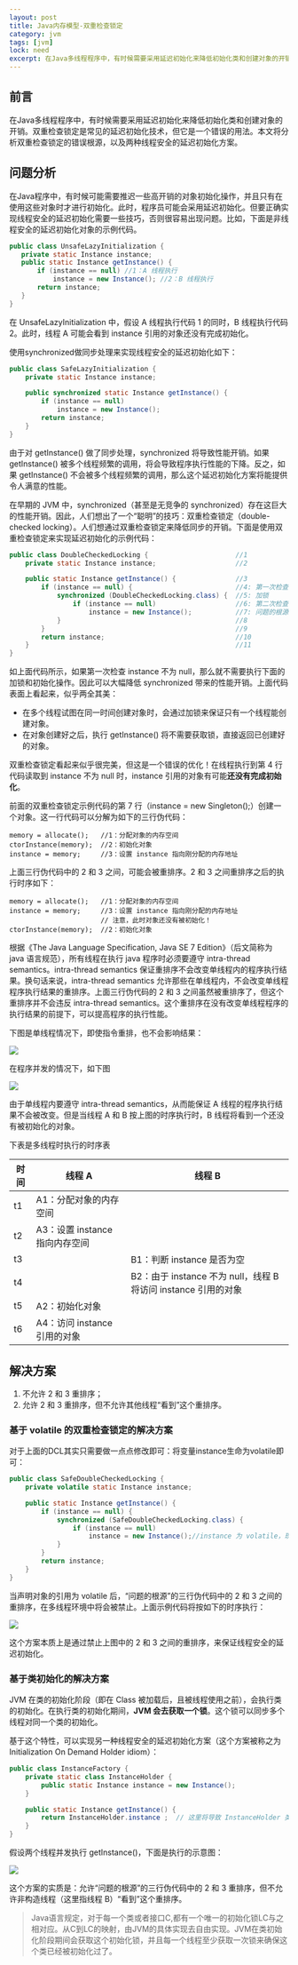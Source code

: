 ```yaml
---
layout: post
title: Java内存模型-双重检查锁定
category: jvm
tags: [jvm]
lock: need
excerpt: 在Java多线程程序中，有时候需要采用延迟初始化来降低初始化类和创建对象的开销。双重检查锁定是常见的延迟初始化技术，但它是一个错误的用法。本文将分析双重检查锁定的错误根源，以及两种线程安全的延迟初始化方案。
---
```


## 前言

在Java多线程程序中，有时候需要采用延迟初始化来降低初始化类和创建对象的开销。双重检查锁定是常见的延迟初始化技术，但它是一个错误的用法。本文将分析双重检查锁定的错误根源，以及两种线程安全的延迟初始化方案。

## 问题分析

在Java程序中，有时候可能需要推迟一些高开销的对象初始化操作，并且只有在使用这些对象时才进行初始化。此时，程序员可能会采用延迟初始化。但要正确实现线程安全的延迟初始化需要一些技巧，否则很容易出现问题。比如，下面是非线程安全的延迟初始化对象的示例代码。

``` java
public class UnsafeLazyInitialization {
   private static Instance instance;
   public static Instance getInstance() {
       if (instance == null) //1：A 线程执行 
           instance = new Instance(); //2：B 线程执行 
       return instance;
   }
}
```

在 UnsafeLazyInitialization 中，假设 A 线程执行代码 1 的同时，B 线程执行代码 2。此时，线程 A 可能会看到 instance 引用的对象还没有完成初始化。

使用synchronized做同步处理来实现线程安全的延迟初始化如下：

``` java
public class SafeLazyInitialization {
    private static Instance instance;

    public synchronized static Instance getInstance() {
        if (instance == null)
            instance = new Instance();
        return instance;
    }
}
```

由于对 getInstance() 做了同步处理，synchronized 将导致性能开销。如果 getInstance() 被多个线程频繁的调用，将会导致程序执行性能的下降。反之，如果 getInstance() 不会被多个线程频繁的调用，那么这个延迟初始化方案将能提供令人满意的性能。

在早期的 JVM 中，synchronized（甚至是无竞争的 synchronized）存在这巨大的性能开销。因此，人们想出了一个“聪明”的技巧：双重检查锁定（double-checked locking）。人们想通过双重检查锁定来降低同步的开销。下面是使用双重检查锁定来实现延迟初始化的示例代码：

``` java
public class DoubleCheckedLocking {                      //1
    private static Instance instance;                    //2

    public static Instance getInstance() {               //3
        if (instance == null) {                          //4: 第一次检查 
            synchronized (DoubleCheckedLocking.class) {  //5: 加锁 
                if (instance == null)                    //6: 第二次检查 
                    instance = new Instance();           //7: 问题的根源出在这里 
            }                                            //8
        }                                                //9
        return instance;                                 //10
    }                                                    //11
} 
```

如上面代码所示，如果第一次检查 instance 不为 null，那么就不需要执行下面的加锁和初始化操作。因此可以大幅降低 synchronized 带来的性能开销。上面代码表面上看起来，似乎两全其美：

- 在多个线程试图在同一时间创建对象时，会通过加锁来保证只有一个线程能创建对象。
- 在对象创建好之后，执行 getInstance() 将不需要获取锁，直接返回已创建好的对象。

双重检查锁定看起来似乎很完美，但这是一个错误的优化！在线程执行到第 4 行代码读取到 instance 不为 null 时，instance 引用的对象有可能**还没有完成初始化**。

前面的双重检查锁定示例代码的第 7 行（instance = new Singleton();）创建一个对象。这一行代码可以分解为如下的三行伪代码：

```
memory = allocate();   //1：分配对象的内存空间 
ctorInstance(memory);  //2：初始化对象 
instance = memory;     //3：设置 instance 指向刚分配的内存地址
```

上面三行伪代码中的 2 和 3 之间，可能会被重排序。2 和 3 之间重排序之后的执行时序如下：

```
memory = allocate();   //1：分配对象的内存空间 
instance = memory;     //3：设置 instance 指向刚分配的内存地址 
                       // 注意，此时对象还没有被初始化！
ctorInstance(memory);  //2：初始化对象
```

根据《The Java Language Specification, Java SE 7 Edition》（后文简称为 java 语言规范），所有线程在执行 java 程序时必须要遵守 intra-thread semantics。intra-thread semantics 保证重排序不会改变单线程内的程序执行结果。换句话来说，intra-thread semantics 允许那些在单线程内，不会改变单线程程序执行结果的重排序。上面三行伪代码的 2 和 3 之间虽然被重排序了，但这个重排序并不会违反 intra-thread semantics。这个重排序在没有改变单线程程序的执行结果的前提下，可以提高程序的执行性能。

下图是单线程情况下，即使指令重排，也不会影响结果：

![](https://raw.githubusercontent.com/xmzpc/PicBed/master/img/201910/20191023085612.Png)

在程序并发的情况下，如下图

![](https://raw.githubusercontent.com/xmzpc/PicBed/master/img/201910/20191023085743.Png)

由于单线程内要遵守 intra-thread semantics，从而能保证 A 线程的程序执行结果不会被改变。但是当线程 A 和 B 按上图的时序执行时，B 线程将看到一个还没有被初始化的对象。

下表是多线程时执行的时序表

| 时间 | 线程 A                         | 线程 B                                                       |
| ---- | ------------------------------ | ------------------------------------------------------------ |
| t1   | A1：分配对象的内存空间         |                                                              |
| t2   | A3：设置 instance 指向内存空间 |                                                              |
| t3   |                                | B1：判断 instance 是否为空                                   |
| t4   |                                | B2：由于 instance 不为 null，线程 B 将访问 instance 引用的对象 |
| t5   | A2：初始化对象                 |                                                              |
| t6   | A4：访问 instance 引用的对象   |                                                              |

## 解决方案

1. 不允许 2 和 3 重排序；
2. 允许 2 和 3 重排序，但不允许其他线程“看到”这个重排序。

### 基于 volatile 的双重检查锁定的解决方案

对于上面的DCL其实只需要做一点点修改即可：将变量instance生命为volatile即可：

``` java
public class SafeDoubleCheckedLocking {
    private volatile static Instance instance;

    public static Instance getInstance() {
        if (instance == null) {
            synchronized (SafeDoubleCheckedLocking.class) {
                if (instance == null)
                    instance = new Instance();//instance 为 volatile，现在没问题了 
            }
        }
        return instance;
    }
}
```

当声明对象的引用为 volatile 后，“问题的根源”的三行伪代码中的 2 和 3 之间的重排序，在多线程环境中将会被禁止。上面示例代码将按如下的时序执行：

![](https://raw.githubusercontent.com/xmzpc/PicBed/master/img/201910/20191023090654.Png)

这个方案本质上是通过禁止上图中的 2 和 3 之间的重排序，来保证线程安全的延迟初始化。

### 基于类初始化的解决方案

JVM 在类的初始化阶段（即在 Class 被加载后，且被线程使用之前），会执行类的初始化。在执行类的初始化期间，**JVM 会去获取一个锁**。这个锁可以同步多个线程对同一个类的初始化。

基于这个特性，可以实现另一种线程安全的延迟初始化方案（这个方案被称之为 Initialization On Demand Holder idiom）：

``` java
public class InstanceFactory {
    private static class InstanceHolder {
        public static Instance instance = new Instance();
    }

    public static Instance getInstance() {
        return InstanceHolder.instance ;  // 这里将导致 InstanceHolder 类被初始化 
    }
}

```

假设两个线程并发执行 getInstance()，下面是执行的示意图：

![](https://raw.githubusercontent.com/xmzpc/PicBed/master/img/201910/20191023090809.png)

这个方案的实质是：允许“问题的根源”的三行伪代码中的 2 和 3 重排序，但不允许非构造线程（这里指线程 B）“看到”这个重排序。

> Java语言规定，对于每一个类或者接口C,都有一个唯一的初始化锁LC与之相对应。从C到LC的映射，由JVM的具体实现去自由实现。JVM在类初始化阶段期间会获取这个初始化锁，并且每一个线程至少获取一次锁来确保这个类已经被初始化过了。